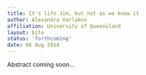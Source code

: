 ```yaml
---
title: It's life Jim, but not as we know it
author: Alexandra Varlakov
affiliation: University of Queensland
layout: bite
status: 'forthcoming'
date: 06 Aug 2014
---
```


Abstract coming soon...